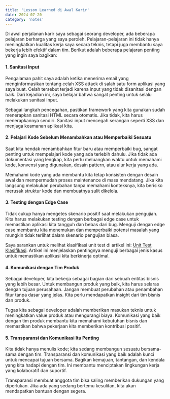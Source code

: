 ```yaml
---
title: 'Lesson Learned di Awal Karir'
date: 2024-07-20
category: 'notes'
---
```


Di awal perjalanan karir saya sebagai seorang developer, ada beberapa pelajaran berharga yang saya peroleh. Pelajaran-pelajaran ini tidak hanya meningkatkan kualitas kerja saya secara teknis, tetapi juga membantu saya bekerja lebih efektif dalam tim. Berikut adalah beberapa pelajaran penting yang ingin saya bagikan:

#### 1. Sanitasi Input

Pengalaman pahit saya adalah ketika menerima email yang menginformasikan tentang celah XSS attack di salah satu form aplikasi yang saya buat. Celah tersebut terjadi karena input yang tidak disanitasi dengan baik. Dari kejadian ini, saya belajar bahwa sangat penting untuk selalu melakukan sanitasi input. 

Sebagai langkah pencegahan, pastikan framework yang kita gunakan sudah menerapkan sanitasi HTML secara otomatis. Jika tidak, kita harus menerapkannya sendiri. Sanitasi input mencegah serangan seperti XSS dan menjaga keamanan aplikasi kita.

#### 2. Pelajari Kode Sebelum Menambahkan atau Memperbaiki Sesuatu

Saat kita hendak menambahkan fitur baru atau memperbaiki bug, sangat penting untuk mempelajari kode yang ada terlebih dahulu. Jika tidak ada dokumentasi yang lengkap, kita perlu meluangkan waktu untuk memahami kode, konvensi yang digunakan, desain pattern, atau alur kerja yang ada. 

Memahami kode yang ada membantu kita tetap konsisten dengan desain awal dan mempermudah proses maintenance di masa mendatang. Jika kita langsung melakukan perubahan tanpa memahami konteksnya, kita berisiko merusak struktur kode dan membuatnya sulit dikelola.

#### 3. Testing dengan Edge Case

Tidak cukup hanya mengetes skenario positif saat melakukan pengujian. Kita harus melakukan testing dengan berbagai edge case untuk memastikan aplikasi kita tangguh dan bebas dari bug. Menguji dengan edge case membantu kita menemukan dan memperbaiki potensi masalah yang mungkin tidak terlihat dalam skenario pengujian biasa. 

Saya sarankan untuk melihat klasifikasi unit test di artikel ini: [Unit Test Klasifikasi](/2023/03/unit-test-klasifikasi/). Artikel ini menjelaskan pentingnya menguji berbagai jenis kasus untuk memastikan aplikasi kita berkinerja optimal.

#### 4. Komunikasi dengan Tim Produk

Sebagai developer, kita bekerja sebagai bagian dari sebuah entitas bisnis yang lebih besar. Untuk membangun produk yang baik, kita harus selaras dengan tujuan perusahaan. Jangan membuat perubahan atau penambahan fitur tanpa dasar yang jelas. Kita perlu mendapatkan insight dari tim bisnis dan produk. 

Tugas kita sebagai developer adalah memberikan masukan teknis untuk meningkatkan value produk atau mengurangi biaya. Komunikasi yang baik dengan tim produk membantu kita memahami kebutuhan bisnis dan memastikan bahwa pekerjaan kita memberikan kontribusi positif.

#### 5. Transparansi dan Komunikasi Itu Penting

Kita tidak hanya menulis kode; kita sedang membangun sesuatu bersama-sama dengan tim. Transparansi dan komunikasi yang baik adalah kunci untuk mencapai tujuan bersama. Bagikan kemajuan, tantangan, dan kendala yang kita hadapi dengan tim. Ini membantu menciptakan lingkungan kerja yang kolaboratif dan suportif.

Transparansi membuat anggota tim bisa saling memberikan dukungan yang diperlukan. Jika ada yang sedang bertemu kesulitan, kita akan mendapatkan bantuan dengan segera.